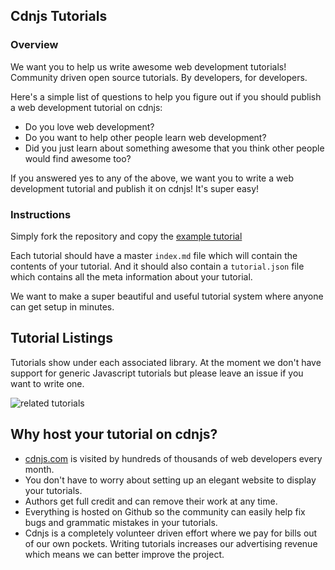
## Cdnjs Tutorials

### Overview

We want you to help us write awesome web development tutorials! Community driven open source tutorials. By developers, for developers.

Here's a simple list of questions to help you figure out if you should publish a web development tutorial on cdnjs:
- Do you love web development?
- Do you want to help other people learn web development?
- Did you just learn about something awesome that you think other people would find awesome too?

If you answered yes to any of the above, we want you to write a web development tutorial and publish it on cdnjs! It's super easy!

### Instructions

Simply fork the repository and copy the [example tutorial](https://github.com/cdnjs/tutorials/tree/master/backbone.js/organizing-backbone-using-modules)

Each tutorial should have a master `index.md` file which will contain the contents of your tutorial. And it should also contain a `tutorial.json` file which contains all the meta information about your tutorial.

We want to make a super beautiful and useful tutorial system where anyone can get setup in minutes.

## Tutorial Listings

Tutorials show under each associated library. At the moment we don't have support for generic Javascript tutorials but please leave an issue if you want to write one.

![related tutorials](http://i.imgur.com/mDOePCw.png)

## Why host your tutorial on cdnjs?

* [cdnjs.com](https://cdnjs.com) is visited by hundreds of thousands of web developers every month.
* You don't have to worry about setting up an elegant website to display your tutorials.
* Authors get full credit and can remove their work at any time.
* Everything is hosted on Github so the community can easily help fix bugs and grammatic mistakes in your tutorials.
* Cdnjs is a completely volunteer driven effort where we pay for bills out of our own pockets. Writing tutorials increases our advertising revenue which means we can better improve the project.
